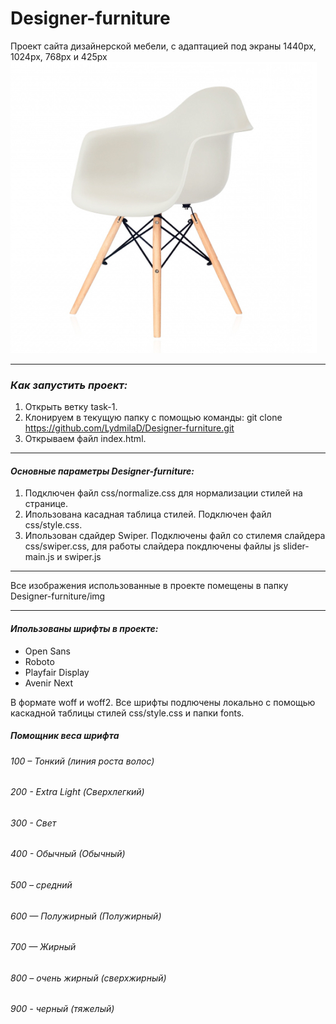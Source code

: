 # Designer-furniture
Проект сайта дизайнерской мебели, с адаптацией под экраны 1440px, 1024px, 768px и 425px
![cтул](img/chair-white-desktop.jpg)
____
### ___Как запустить проект:___

1. Открыть ветку task-1.
2. Клонируем в текущую папку с помощью команды: git clone https://github.com/LydmilaD/Designer-furniture.git
3. Открываем файл index.html.

___

#### ___Основные параметры Designer-furniture:___
1. Подключен файл css/normalize.css для нормализации стилей на странице.
2. Ипользована касадная таблица стилей. Подключен файл css/style.css.
3. Ипользован сдайдер Swiper. Подключены файл со стилемя слайдера css/swiper.css, для работы слайдера покдлючены файлы js slider-main.js и swiper.js

_____

Все изображения использованные в проекте помещены в папку Designer-furniture/img
____

#### ___Ипользованы шрифты в проекте:___
* Open Sans 
* Roboto
* Playfair Display
* Avenir Next

В формате woff и woff2.
Все шрифты подлючены локально с помощью каскадной таблицы стилей css/style.css и папки fonts.

##### _Помощник веса шрифта_
###### 100 – Тонкий (линия роста волос)
###### 200 - Extra Light (Сверхлегкий)
###### 300 - Свет
###### 400 - Обычный (Обычный)
###### 500 – средний
###### 600 — Полужирный (Полужирный)
###### 700 — Жирный
###### 800 – очень жирный (сверхжирный)
###### 900 - черный (тяжелый)
